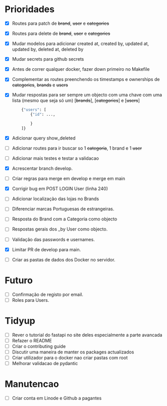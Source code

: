 # Prioridades

- [x] Routes para patch de ~~brand~~, ~~user~~ e ~~categories~~
- [x] Routes para delete de ~~brand~~, ~~user~~ e ~~categories~~
- [x] Mudar modelos para adicionar created at, created by, updated at, updated by, deleted at, deleted by
- [x] Mudar secrets para github secrets
- [x] Antes de correr qualquer docker, fazer down primeiro no Makefile
- [x] Complementar as routes preenchendo os timestamps e ownerships de ~~categories~~, ~~brands~~ e ~~users~~
- [x] Mudar respostas para ser sempre um objecto com uma chave com uma lista (mesmo que seja só um) [~~brands~~], [~~categories~~] e [~~users~~]

  ```python
      {"users": [
          {"id": ...,

          }
      ]}
  ```

- [x] Adicionar query show_deleted
- [ ] Adicionar routes para ir buscar so 1 ~~categoria~~, 1 brand e 1 ~~user~~
- [ ] Adicionar mais testes e testar a validacao
- [x] Acrescentar branch develop.
- [ ] Criar regras para merge em develop e merge em main
- [x] Corrigir bug em POST LOGIN User (linha 240)
- [ ] Adicionar localização das lojas no Brands
- [ ] Diferenciar marcas Portuguesas de estrangeiras.
- [ ] Resposta do Brand com a Categoria como objecto
- [ ] Respostas gerais dos \_by User como objecto.
- [ ] Validação das passwords e usernames.
- [x] Limitar PR de develop para main.
- [ ] Criar as pastas de dados dos Docker no servidor.

# Futuro

- [ ] Confirmação de registo por email.
- [ ] Roles para Users.

# Tidyup

- [ ] Rever o tutorial do fastapi no site deles especialmente a parte avancada
- [ ] Refazer o README
- [ ] Criar o contributing guide
- [ ] Discutir uma maneira de manter os packages actualizados
- [ ] Criar utilizador para o docker nao criar pastas com root
- [ ] Melhorar validacao de pydantic

# Manutencao

- [ ] Criar conta em Linode e Github a pagantes
